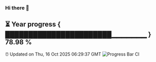 ### Hi there 👋
⏳ Year progress { ███████████████████████▁▁▁▁▁▁▁ } 78.98 %
---
⏰ Updated on Thu, 16 Oct 2025 06:29:37 GMT
![Progress Bar CI](https://github.com/liununu/liununu/workflows/Progress%20Bar%20CI/badge.svg)
